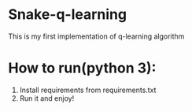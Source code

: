 # Snake-q-learning
This is my first implementation of q-learning algorithm
# How to run(python 3):
1. Install requirements from requirements.txt
2. Run it and enjoy!
